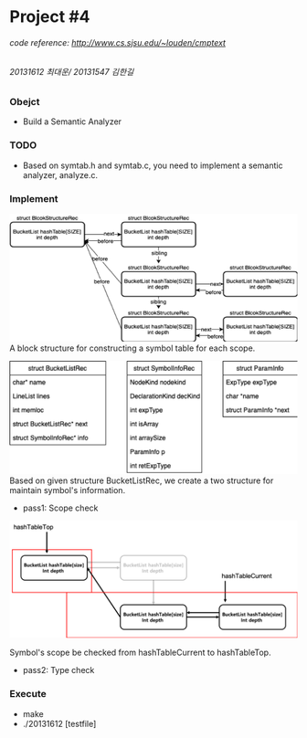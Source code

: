 # Project #4
###### code reference: http://www.cs.sjsu.edu/~louden/cmptext
###### 20131612 최대운/ 20131547 김한길

### Obejct
- Build a Semantic Analyzer

### TODO
- Based on symtab.h and symtab.c, you need to implement a semantic analyzer, analyze.c.

### Implement
![structure](./image/structure.png)
A block structure for constructing a symbol table for each scope.

![useStructure](./image/custom_Structure.png)
Based on given structure BucketListRec, we create a two structure for maintain symbol's information.

- pass1: Scope check

![useStructure](./image/scope_check.png)

Symbol's scope be checked from hashTableCurrent to hashTableTop.

- pass2: Type check

### Execute
- make
- ./20131612 [testfile]
